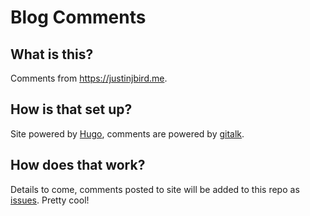 # Blog Comments

## What is this?

Comments from https://justinjbird.me.

## How is that set up?

Site powered by [Hugo](https://gohugo.io), comments are powered by [gitalk](https://github.com/gitalk/gitalk).

## How does that work?

Details to come, comments posted to site will be added to this repo as [issues](https://github.com/justinjbird/site-blog-comments/issues). Pretty cool!

